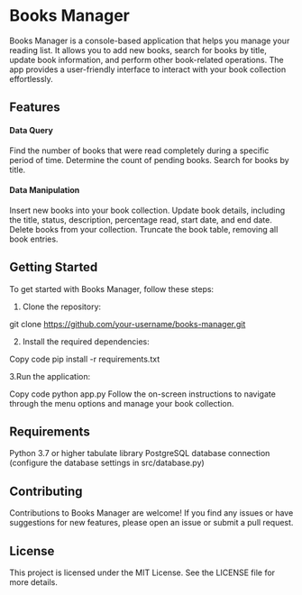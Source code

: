 # Books Manager
Books Manager is a console-based application that helps you manage your reading list. It allows you to add new books, search for books by title, update book information, and perform other book-related operations. The app provides a user-friendly interface to interact with your book collection effortlessly.

## Features
#### Data Query

Find the number of books that were read completely during a specific period of time.
Determine the count of pending books.
Search for books by title.

#### Data Manipulation

Insert new books into your book collection.
Update book details, including the title, status, description, percentage read, start date, and end date.
Delete books from your collection.
Truncate the book table, removing all book entries.

## Getting Started
To get started with Books Manager, follow these steps:

1. Clone the repository:

git clone https://github.com/your-username/books-manager.git

2. Install the required dependencies:

Copy code
pip install -r requirements.txt

3.Run the application:

Copy code
python app.py
Follow the on-screen instructions to navigate through the menu options and manage your book collection.

## Requirements
Python 3.7 or higher
tabulate library
PostgreSQL database connection (configure the database settings in src/database.py)

## Contributing
Contributions to Books Manager are welcome! If you find any issues or have suggestions for new features, please open an issue or submit a pull request.

## License
This project is licensed under the MIT License. See the LICENSE file for more details.





